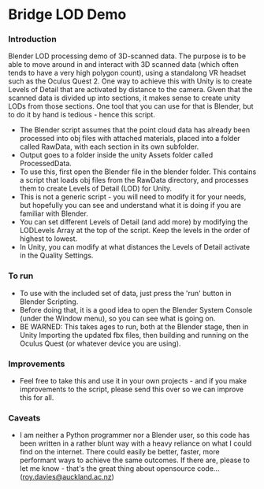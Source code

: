 # Bridge LOD Demo### IntroductionBlender LOD processing demo of 3D-scanned data.  The purpose is to be able to move around in and interact with 3D scanned data (which often tends to have a very high polygon count), using a standalong VR headset such as the Oculus Quest 2.  One way to achieve this with Unity is to create Levels of Detail that are activated by distance to the camera.  Given that the scanned data is divided up into sections, it makes sense to create unity LODs from those sections.  One tool that you can use for that is Blender, but to do it by hand is tedious - hence this script.* The Blender script assumes that the point cloud data has already been processed into obj files with attached materials, placed into a folder called RawData, with each section in its own subfolder.* Output goes to a folder inside the unity Assets folder called ProcessedData.* To use this, first open the Blender file in the blender folder.  This contains a script that loads obj files from the RawData directory, and processes them to create Levels of Detail (LOD) for Unity.* This is not a generic script - you will need to modify it for your needs, but hopefully you can see and understand what it is doing if you are familiar with Blender.* You can set different Levels of Detail (and add more) by modifying the LODLevels Array at the top of the script.  Keep the levels in the order of highest to lowest.* In Unity, you can modify at what distances the Levels of Detail activate in the Quality Settings.### To run* To use with the included set of data, just press the 'run' button in Blender Scripting.* Before doing that, it is a good idea to open the Blender System Console (under the Window menu), so you can see what is going on.* BE WARNED: This takes ages to run, both at the Blender stage, then in Unity Importing the updated fbx files, then building and running on the Oculus Quest (or whatever device you are using).### Improvements* Feel free to take this and use it in your own projects - and if you make improvements to the script, please send this over so we can improve this for all.### Caveats* I am neither a Python programmer nor a Blender user, so this code has been written in a rather blunt way with a heavy reliance on what I could find on the internet.  There could easily be better, faster, more performant ways to achieve the same outcomes.  If there are, please to let me know - that's the great thing about opensource code... (roy.davies@auckland.ac.nz) 
